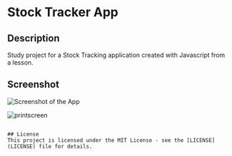 # Stock Tracker App

## Description
Study project for a Stock Tracking application created with Javascript from a lesson.

## Screenshot
![Screenshot of the App]()

![printscreen](https://github.com/user-attachments/assets/62c90e72-69fc-4fca-9692-554d33c6fc88)

```

## License
This project is licensed under the MIT License - see the [LICENSE](LICENSE) file for details.

